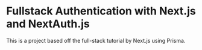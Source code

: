 # Fullstack Authentication with Next.js and NextAuth.js

This is a project based off the full-stack tutorial by Next.js using Prisma.
